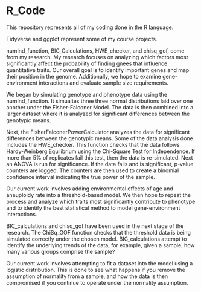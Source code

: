 # R_Code
This repository represents all of my coding done in the R language. 

Tidyverse and ggplot represent some of my course projects.

numInd_function, BIC_Calculations, HWE_checker, and chisq_gof, come from my research. My research focuses on analyzing which factors most significantly affect the probability of finding gnees that influence quantitative traits. Our overall goal is to identify important genes and map their position in the genome. Additionally, we hope to examine gene-environment interactions and evaluate sample size requirements. 

We began by simulating genotype and phenotype data using the numInd_function. It  simualtes three three normal distributions laid over one another under the Fisher-Falconer Model. The data is then combined into a larger dataset where it is analyzed for significant differences between the genotypic means. 

Next, the FisherFalconerPowerCalculator analyzes the data for significant differences between the genotypic means. Some of the data analysis done includes the HWE_checker. This function checks that the data follows Hardy-Weinberg Equilibrium using the Chi-Square Test for Independence. If more than 5% of replicates fail this test, then the data is re-simulated. Next an ANOVA is run for significance. If the data fails and is significant, p-value counters are logged. The counters are then used to create a binomial confidence interval indicating the true power of the sample.

Our current work involves adding environmental effects of age and aneuploidy rate into a threshold-based model. We then hope to repeat the process and analyze which traits most significantly contribute to phenotype and to identify the best statistical method to model gene-environment interactions. 

BIC_calculations and chisq_gof have been used in the next stage of the research. The ChiSq_GOF function checks that the threshold data is being simulated correctly under the chosen model. BIC_calculations attempt to identify the underlying trends of the data, for example, given a sample, how many various groups comprise the sample?

Our current work involves attempting to fit a dataset into the model using a logistic distribution. This is done to see what happens if you remove the assumption of normality from a sample, and how the data is then compromised if you continue to operate under the normality assumption. 
